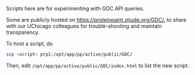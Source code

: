 Scripts here are for experimenting with GDC API queries.

Some are publicly hosted on https://proteinpaint.stjude.org/GDC/, to share with our UChicago colleagues for trouble-shooting and maintain transparency.

To host a script, do 

```bash
scp <script> prp1:/opt/app/pp/active/public/GDC/
```

Then, edit `/opt/app/pp/active/public/GDC/index.html` to list the new script.
